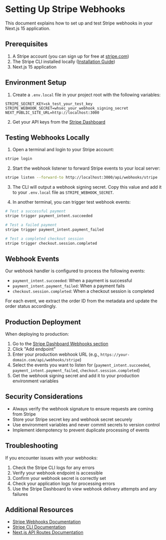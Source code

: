 # Setting Up Stripe Webhooks

This document explains how to set up and test Stripe webhooks in your Next.js 15 application.

## Prerequisites

1. A Stripe account (you can sign up for free at [stripe.com](https://stripe.com))
2. The Stripe CLI installed locally ([Installation Guide](https://stripe.com/docs/stripe-cli))
3. Next.js 15 application

## Environment Setup

1. Create a `.env.local` file in your project root with the following variables:

```
STRIPE_SECRET_KEY=sk_test_your_test_key
STRIPE_WEBHOOK_SECRET=whsec_your_webhook_signing_secret
NEXT_PUBLIC_SITE_URL=http://localhost:3000
```

2. Get your API keys from the [Stripe Dashboard](https://dashboard.stripe.com/apikeys)

## Testing Webhooks Locally

1. Open a terminal and login to your Stripe account:

```bash
stripe login
```

2. Start the webhook listener to forward Stripe events to your local server:

```bash
stripe listen --forward-to http://localhost:3000/api/webhooks/stripe
```

3. The CLI will output a webhook signing secret. Copy this value and add it to your `.env.local` file as `STRIPE_WEBHOOK_SECRET`.

4. In another terminal, you can trigger test webhook events:

```bash
# Test a successful payment
stripe trigger payment_intent.succeeded

# Test a failed payment
stripe trigger payment_intent.payment_failed

# Test a completed checkout session
stripe trigger checkout.session.completed
```

## Webhook Events

Our webhook handler is configured to process the following events:

- `payment_intent.succeeded`: When a payment is successful
- `payment_intent.payment_failed`: When a payment fails
- `checkout.session.completed`: When a checkout session is completed

For each event, we extract the order ID from the metadata and update the order status accordingly.

## Production Deployment

When deploying to production:

1. Go to the [Stripe Dashboard Webhooks section](https://dashboard.stripe.com/webhooks)
2. Click "Add endpoint"
3. Enter your production webhook URL (e.g., `https://your-domain.com/api/webhooks/stripe`)
4. Select the events you want to listen for (`payment_intent.succeeded`, `payment_intent.payment_failed`, `checkout.session.completed`)
5. Get the webhook signing secret and add it to your production environment variables

## Security Considerations

- Always verify the webhook signature to ensure requests are coming from Stripe
- Store your Stripe secret key and webhook secret securely
- Use environment variables and never commit secrets to version control
- Implement idempotency to prevent duplicate processing of events

## Troubleshooting

If you encounter issues with your webhooks:

1. Check the Stripe CLI logs for any errors
2. Verify your webhook endpoint is accessible
3. Confirm your webhook secret is correctly set
4. Check your application logs for processing errors
5. Use the Stripe Dashboard to view webhook delivery attempts and any failures

## Additional Resources

- [Stripe Webhooks Documentation](https://stripe.com/docs/webhooks)
- [Stripe CLI Documentation](https://stripe.com/docs/stripe-cli)
- [Next.js API Routes Documentation](https://nextjs.org/docs/app/building-your-application/routing/route-handlers)
